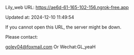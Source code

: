 Lily_web URL: https://ae6d-61-165-102-156.ngrok-free.app

Updated at: 2024-12-10 11:49:54

If you cannot open this URL, the server might be down.

Please contact: 

goley04@foxmail.com Or Wechat:GL_yeaH